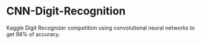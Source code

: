# CNN-Digit-Recognition

Kaggle Digit Recognizer competition using convolutional neural networks to get 98% of accuracy.


